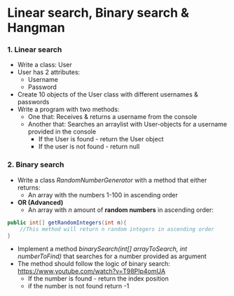 # Linear search, Binary search & Hangman

### 1. Linear search

- Write a class: User
- User has 2 attributes:
  - Username
  - Password
- Create 10 objects of the User class with different usernames & passwords
- Write a program with two methods:
  - One that: Receives & returns a username from the console
  - Another that: Searches an arraylist with User-objects for a username provided in the console
    - If the User is found - return the User object
    - If the user is not found - return null

### 2. Binary search

- Write a class *RandomNumberGenerator* with a method that either returns: 
  - An array with the numbers 1-100 in ascending order
- **OR (Advanced)**
  - An array with *n* amount of **random numbers** in ascending order:

```java
public int[] getRandomIntegers(int n){
	//This method will return n random integers in ascending order
}
```

- Implement a method *binarySearch(int[] arrayToSearch, int numberToFind)* that searches for a number provided as argument
- The method should follow the logic of binary search: https://www.youtube.com/watch?v=T98PIp4omUA
  - If the number is found - return the index position
  - if the number is not found return -1
